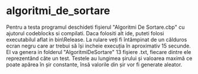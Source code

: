# algoritmi_de_sortare

Pentru a testa programul deschideti fișierul "Algoritmi De Sortare.cbp" cu ajutorul codeblocks si compilati. Daca folositi alt ide, puteti 
folosi executabilul aflat in bin\Release. La rulare veți fi întâmpinat de un călduros ecran negru care ar trebui să își incheie execuția în aproximativ 15 secunde. El va genera in folderul "AlgoritmiDeSortare" 13 fișiere .txt, fiecare dintre ele reprezentând câte un test. Testele au lungimea șirului și valoarea maximă ce poate apărea în șir constante, însă valorile din șir vor fi generate aleator.
